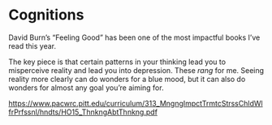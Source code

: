 # Cognitions


David Burn’s “Feeling Good” has been one of the most impactful books I’ve read
this year.

The key piece is that certain patterns in your thinking lead you to
misperceive reality and lead you into depression. These _rang_ for me. Seeing
reality more clearly can do wonders for a blue mood, but it can also do
wonders for almost any goal you’re aiming for.

<https://www.pacwrc.pitt.edu/curriculum/313_MngngImpctTrmtcStrssChldWlfrPrfssnl/hndts/HO15_ThnkngAbtThnkng.pdf>

